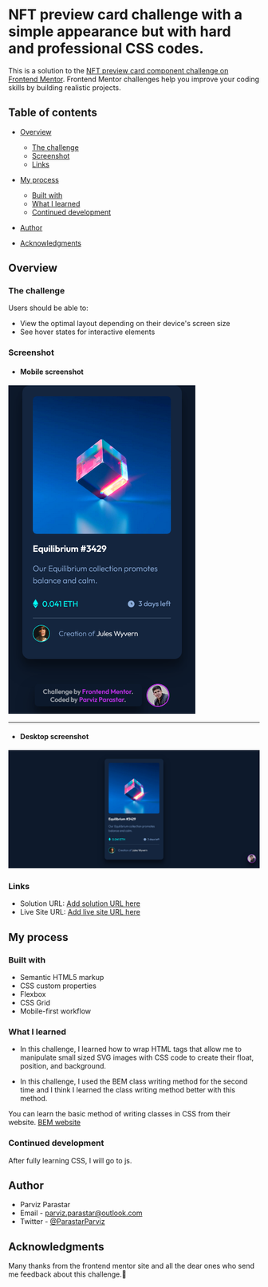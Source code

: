 # NFT preview card challenge with a simple appearance but with hard and professional CSS codes.

This is a solution to the [NFT preview card component challenge on Frontend Mentor](https://www.frontendmentor.io/challenges/nft-preview-card-component-SbdUL_w0U). Frontend Mentor challenges help you improve your coding skills by building realistic projects. 

## Table of contents

- [Overview](#overview)
  - [The challenge](#the-challenge)
  - [Screenshot](#screenshot)
  - [Links](#links)
- [My process](#my-process)
  - [Built with](#built-with)
  - [What I learned](#what-i-learned)
  - [Continued development](#continued-development)

- [Author](#author)
- [Acknowledgments](#acknowledgments)


## Overview

### The challenge

Users should be able to:

- View the optimal layout depending on their device's screen size
- See hover states for interactive elements

### Screenshot
- #### Mobile screenshot
![Mobile screenshot of NFT preview card challenge](./screenshots/Screenshot%202023-05-17%20at%2022-46-50%20My%20challenge-5%20NFT%20preview%20card%20component.png)

***
- #### Desktop screenshot
![Desktop screenshot of NFT preview card challenge](./screenshots/Screenshot%202023-05-17%20at%2022-47-08%20My%20challenge-5%20NFT%20preview%20card%20component.png)


### Links

- Solution URL: [Add solution URL here](https://your-solution-url.com)
- Live Site URL: [Add live site URL here](https://your-live-site-url.com)



## My process

### Built with

- Semantic HTML5 markup
- CSS custom properties
- Flexbox
- CSS Grid
- Mobile-first workflow

### What I learned

- In this challenge, I learned how to wrap HTML tags that allow me to manipulate small sized SVG images with CSS code to create their float, position, and background.

- In this challenge, I used the BEM class writing method for the second time and I think I learned the class writing method better with this method.

You can learn the basic method of writing classes in CSS from their website.
[BEM website](https://en.bem.info/)


### Continued development
After fully learning CSS, I will go to js.


## Author

- Parviz Parastar
- Email - parviz.parastar@outlook.com
- Twitter - [@ParastarParviz](https://twitter.com/ParastarParviz)

## Acknowledgments

Many thanks from the frontend mentor site and all the dear ones who send me feedback about this challenge.👋

